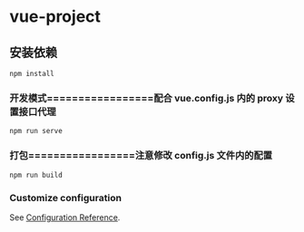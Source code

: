 # vue-project

## 安装依赖

```
npm install
```

### 开发模式=================配合 vue.config.js 内的 proxy 设置接口代理

```
npm run serve
```

### 打包=================注意修改 config.js 文件内的配置

```
npm run build
```

### Customize configuration

See [Configuration Reference](https://cli.vuejs.org/config/).
